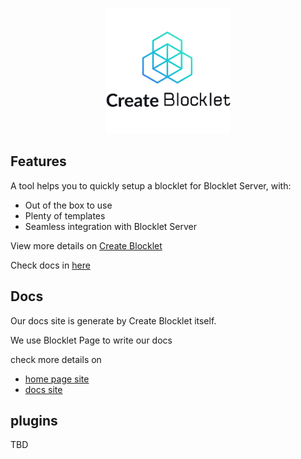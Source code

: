 <br/>

<p align="center">
<img src="./logo.png" style="width:200px;" />
</p>

## Features

A tool helps you to quickly setup a blocklet for Blocklet Server, with:

- Out of the box to use
- Plenty of templates
- Seamless integration with Blocklet Server

View more details on [Create Blocklet](./packages/create-app)

Check docs in [here](https://www.createblocklet.dev)

## Docs
Our docs site is generate by Create Blocklet itself.

We use Blocklet Page to write our docs

check more details on
- [home page site](./packages/page-site)
- [docs site](./packages/docs-site)


## plugins
TBD
